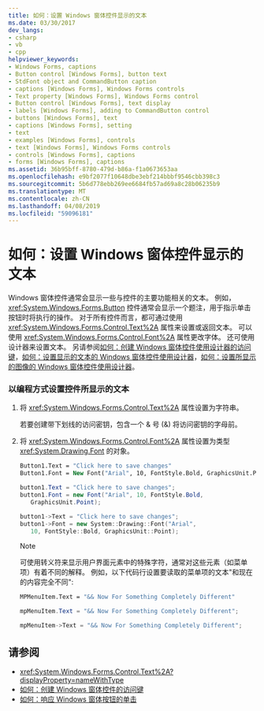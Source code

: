 ```yaml
---
title: 如何：设置 Windows 窗体控件显示的文本
ms.date: 03/30/2017
dev_langs:
- csharp
- vb
- cpp
helpviewer_keywords:
- Windows Forms, captions
- Button control [Windows Forms], button text
- StdFont object and CommandButton caption
- captions [Windows Forms], Windows Forms controls
- Text property [Windows Forms], Windows Forms control
- Button control [Windows Forms], text display
- labels [Windows Forms], adding to CommandButton control
- buttons [Windows Forms], text
- captions [Windows Forms], setting
- text
- examples [Windows Forms], controls
- text [Windows Forms], Windows Forms controls
- controls [Windows Forms], captions
- forms [Windows Forms], captions
ms.assetid: 36b95bff-8780-479d-b86a-f1a0673653aa
ms.openlocfilehash: e9bf2077f10648dbe3ebf214bbbf9546cbb398c3
ms.sourcegitcommit: 5b6d778ebb269ee6684fb57ad69a8c28b06235b9
ms.translationtype: MT
ms.contentlocale: zh-CN
ms.lasthandoff: 04/08/2019
ms.locfileid: "59096181"
---
```

# <a name="how-to-set-the-text-displayed-by-a-windows-forms-control"></a>如何：设置 Windows 窗体控件显示的文本
Windows 窗体控件通常会显示一些与控件的主要功能相关的文本。 例如，<xref:System.Windows.Forms.Button> 控件通常会显示一个题注，用于指示单击按钮时将执行的操作。 对于所有控件而言，都可通过使用 <xref:System.Windows.Forms.Control.Text%2A> 属性来设置或返回文本。 可以使用 <xref:System.Windows.Forms.Control.Font%2A> 属性更改字体。 还可使用设计器来设置文本。  另请参阅[如何：创建 Windows 窗体控件使用设计器的访问键](how-to-create-access-keys-for-windows-forms-controls-using-the-designer.md)，[如何：设置显示的文本的 Windows 窗体控件使用设计器](how-to-set-the-text-displayed-by-a-windows-forms-control-using-the-designer.md)，[如何：设置所显示的图像的 Windows 窗体控件使用设计器](how-to-set-the-image-displayed-by-a-windows-forms-control-using-the-designer.md)。  
  
### <a name="to-set-the-text-displayed-by-a-control-programmatically"></a>以编程方式设置控件所显示的文本  
  
1.  将 <xref:System.Windows.Forms.Control.Text%2A> 属性设置为字符串。  
  
     若要创建带下划线的访问密钥，包含一个 & 号 (&) 将访问密钥的字母前。  
  
2.  将 <xref:System.Windows.Forms.Control.Font%2A> 属性设置为类型 <xref:System.Drawing.Font> 的对象。  
  
    ```vb  
    Button1.Text = "Click here to save changes"  
    Button1.Font = New Font("Arial", 10, FontStyle.Bold, GraphicsUnit.Point)  
    ```  
  
    ```csharp  
    button1.Text = "Click here to save changes";  
    button1.Font = new Font("Arial", 10, FontStyle.Bold,  
       GraphicsUnit.Point);  
    ```  
  
    ```cpp  
    button1->Text = "Click here to save changes";  
    button1->Font = new System::Drawing::Font("Arial",  
       10, FontStyle::Bold, GraphicsUnit::Point);  
    ```  
  
    > [!NOTE]
    >  可使用转义符来显示用户界面元素中的特殊字符，通常对这些元素（如菜单项）有着不同的解释。 例如，以下代码行设置要读取的菜单项的文本"和现在的内容完全不同":  
  
    ```vb  
    MPMenuItem.Text = "&& Now For Something Completely Different"  
    ```  
  
    ```csharp  
    mpMenuItem.Text = "&& Now For Something Completely Different";  
    ```  
  
    ```cpp  
    mpMenuItem->Text = "&& Now For Something Completely Different";  
    ```  
  
## <a name="see-also"></a>请参阅

- <xref:System.Windows.Forms.Control.Text%2A?displayProperty=nameWithType>
- [如何：创建 Windows 窗体控件的访问键](how-to-create-access-keys-for-windows-forms-controls.md)
- [如何：响应 Windows 窗体按钮的单击](how-to-respond-to-windows-forms-button-clicks.md)
